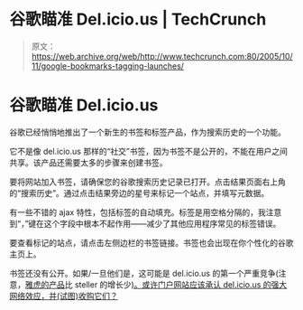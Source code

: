 # 谷歌瞄准 Del.icio.us | TechCrunch

> 原文：<https://web.archive.org/web/http://www.techcrunch.com:80/2005/10/11/google-bookmarks-tagging-launches/>

# 谷歌瞄准 Del.icio.us

谷歌已经悄悄地推出了一个新生的书签和标签产品，作为搜索历史的一个功能。

它不是像 del.icio.us 那样的“社交”书签，因为书签不是公开的，不能在用户之间共享。该产品还需要太多的步骤来创建书签。

要将网站加入书签，请确保您的谷歌搜索历史记录已打开。点击结果页面右上角的“搜索历史”。通过点击结果旁边的星号来标记一个站点，并填写元数据。

有一些不错的 ajax 特性，包括标签的自动填充。标签是用空格分隔的，我注意到“，”键在这个字段中根本不起作用——减少了其他应用程序常见的标签错误。

要查看标记的站点，请点击左侧边栏的书签链接。书签也会出现在你个性化的谷歌主页上。

书签还没有公开。如果/一旦他们是，这可能是 del.icio.us 的第一个严重竞争(注意，[雅虎的产品](https://web.archive.org/web/20230222044555/https://techcrunch.com/2005/06/29/profile-yahoo-my-web-20/)比 steller 的增长少[)。或许门户网站应该承认 del.icio.us 的强大网络效应，并(试图)收购它们？](https://web.archive.org/web/20230222044555/http://dorrianporter.typepad.com/silicon_valley_himalayan_/2005/10/lackluster_grow.html)